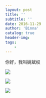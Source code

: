 ```yaml
---
layout: post
title: ''
subtitle: ''
date: 2016-11-29
author: 'Binna'
catalog: true
header-img:
tags:
    - 
---
```

你好，我叫姚斌权

![](https://ofw1nwn63.qnssl.com/blog/_image/avatar.jpg)


![](./_image/P50305-094913-001.jpg)

![](https://ofw1nwn63.qnssl.com/blog/_image/QQ图片20161202155421.jpg)


